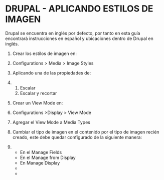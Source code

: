 # DRUPAL - APLICANDO ESTILOS DE IMAGEN

Drupal se encuentra en inglés por defecto, por tanto en esta guía encontrará instrucciones en español y ubicaciones dentro de Drupal en inglés.

1. Crear los estilos de imagen en:

2. Configurations > Media > Image Styles

3. Aplicando una de las propiedades de:

4. 1. Escalar
   2. Escalar y recortar

5. Crear un View Mode en:

6. Configurations >Display > View Mode

7. Agregar el View Mode a Media Types

1. Cambiar el tipo de imagen en el contenido por el tipo de imagen recién creado, este debe quedar configurado de la siguiente manera:

2. - En el Manage Fields
   - En el Manage from Display
   - En Manage Display
   - 
   - 